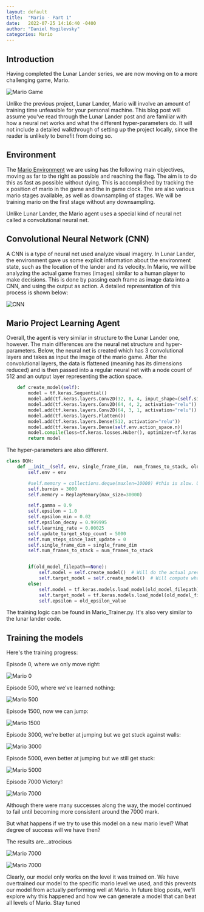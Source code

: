 ```yaml
---
layout: default
title:  "Mario - Part 1"
date:   2022-07-25 14:16:40 -0400
author: "Daniel Mogilevsky"
categories: Mario
---
```


<h2> Introduction </h2>
Having completed the Lunar Lander series, we are now moving on to a more challenging game, Mario.

![Mario Game](/ml-musings/assets/videos/mario_display.gif)

Unlike the previous project, Lunar Lander, Mario will involve an amount of training time unfeasible for your personal
machine. This blog post will assume you've read through the Lunar Lander post and are familiar with how a neural net works
and what the different hyper-parameters do. It will not include a detailed walkthrough of setting up the project
locally, since the reader is unlikely to benefit from doing so.

<h2> Environment </h2>

The [Mario Environment](https://pypi.org/project/gym-super-mario-bros/) we are using has the following main objectives,
moving as far to the right as possible and reaching the flag. The aim is to do this as fast as possible without dying.
This is accomplished by tracking the x position of mario in the game and the in game clock. 
The are also various mario stages available, as well as downsampling of stages. We will be training mario on the
first stage without any downsampling.

Unlike Lunar Lander, the Mario agent uses a special kind of neural net called a convolutional neural net.

<h2>Convolutional Neural Network (CNN) </h2>

A CNN is a type of neural net used analyze visual imagery. In Lunar Lander, the environment gave us some explicit 
information about the environment state, such as the location of the lander and its velocity. In Mario, we will be
analyzing the actual game frames (images) similar to a human player to make decisions. This is done by passing each frame
as image data into a CNN, and using the output as action. A detailed representation of this process is shown below:

![CNN](/ml-musings/assets/images/cnn.png)

<h2>Mario Project Learning Agent</h2>

Overall, the agent is very similar in structure to the Lunar Lander one, however. The main differences are the
neural net structure and hyper-parameters. Below, the neural net is created which has 3 convolutional layers
and takes as input the image of the mario game. After the convolutional layers, the data is flattened (meaning has its
dimensions reduced) and is then passed into a regular neural net with a node count of 512 and an output layer representing
the action space.

```python
    def create_model(self):
        model = tf.keras.Sequential()
        model.add(tf.keras.layers.Conv2D(32, 8, 4, input_shape=(self.single_frame_dim[0], self.single_frame_dim[1], self.num_frames_to_stack), activation="relu"))
        model.add(tf.keras.layers.Conv2D(64, 4, 2, activation="relu"))
        model.add(tf.keras.layers.Conv2D(64, 3, 1, activation="relu"))
        model.add(tf.keras.layers.Flatten())
        model.add(tf.keras.layers.Dense(512, activation="relu"))
        model.add(tf.keras.layers.Dense(self.env.action_space.n))
        model.compile(loss=tf.keras.losses.Huber(), optimizer=tf.keras.optimizers.Adam(learning_rate=self.learning_rate)) ## huber loss takes advantage of l1/l2
        return model
```

The hyper-parameters are also different.

```python
class DQN:
    def __init__(self, env, single_frame_dim,  num_frames_to_stack, old_model_filepath=None, old_epsilon_value = None):
        self.env = env

        #self.memory = collections.deque(maxlen=10000) #this is slow. Using my custom class.
        self.burnin = 3000
        self.memory = ReplayMemory(max_size=30000)

        self.gamma = 0.9
        self.epsilon = 1.0
        self.epsilon_min = 0.02
        self.epsilon_decay = 0.999995
        self.learning_rate = 0.00025
        self.update_target_step_count = 5000
        self.num_steps_since_last_update = 0
        self.single_frame_dim = single_frame_dim
        self.num_frames_to_stack = num_frames_to_stack


        if(old_model_filepath==None):
            self.model = self.create_model()  # Will do the actual predictions
            self.target_model = self.create_model()  # Will compute what action we DESIRE from our model
        else:
            self.model = tf.keras.models.load_model(old_model_filepath)
            self.target_model = tf.keras.models.load_model(old_model_filepath)
            self.epsilon = old_epsilon_value
```

The training logic can be found in Mario_Trainer.py. It's also very similar to the lunar lander code.

<h2> Training the models </h2>

Here's the training progress:

Episode 0, where we only move right:

![Mario 0](/ml-musings/assets/videos/mario-0.gif)

Episode 500, where we've learned nothing:

![Mario 500](/ml-musings/assets/videos/mario-500.gif)

Episode 1500, now we can jump:

![Mario 1500](/ml-musings/assets/videos/mario-1500.gif)

Episode 3000, we're better at jumping but we get stuck against walls:

![Mario 3000](/ml-musings/assets/videos/mario-3000.gif)

Episode 5000, even better at jumping but we still get stuck:

![Mario 5000](/ml-musings/assets/videos/mario-5000.gif)

Episode 7000 Victory!:

![Mario 7000](/ml-musings/assets/videos/mario-7000.gif)

Although there were many successes along the way, the model continued to fail until becoming more consistent around
the 7000 mark.

But what happens if we try to use this model on a new mario level? What degree of success will we have then?

The results are...atrocious

![Mario 7000](/ml-musings/assets/videos/mario-7000-2.gif)

![Mario 7000](/ml-musings/assets/videos/mario-7000-3.gif)

Clearly, our model only works on the level it was trained on. We have overtrained our model to the specific mario level 
we used, and this prevents our model from actually performing well at Mario. In future blog posts, we'll explore
why this happened and how we can generate a model that can beat all levels of Mario. Stay tuned